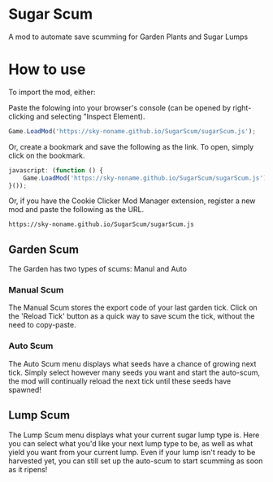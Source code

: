 # Sugar Scum
A mod to automate save scumming for Garden Plants and Sugar Lumps

# How to use
To import the mod, either:

Paste the folowing into your browser's console (can be opened by right-clicking and selecting "Inspect Element).
```javascript
Game.LoadMod('https://sky-noname.github.io/SugarScum/sugarScum.js');
```

Or, create a bookmark and save the following as the link. To open, simply click on the bookmark.
```javascript
javascript: (function () {
    Game.LoadMod('https://sky-noname.github.io/SugarScum/sugarScum.js');
}());
```

Or, if you have the Cookie Clicker Mod Manager extension, register a new mod and paste the following as the URL.
```
https://sky-noname.github.io/SugarScum/sugarScum.js
```

## Garden Scum
The Garden has two types of scums: Manul and Auto
### Manual Scum
The Manual Scum stores the export code of your last garden tick. Click on the 'Reload Tick' button as a quick way to save scum the tick, without the need to copy-paste.

### Auto Scum
The Auto Scum menu displays what seeds have a chance of growing next tick. Simply select however many seeds you want and start the auto-scum, the mod will continually reload the next tick until these seeds have spawned!

## Lump Scum
The Lump Scum menu displays what your current sugar lump type is. Here you can select what you'd like your next lump type to be, as well as what yield you want from your current lump. Even if your lump isn't ready to be harvested yet, you can still set up the auto-scum to start scumming as soon as it ripens!
